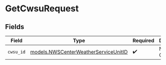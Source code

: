 # GetCwsuRequest


## Fields

| Field                                                                              | Type                                                                               | Required                                                                           | Description                                                                        |
| ---------------------------------------------------------------------------------- | ---------------------------------------------------------------------------------- | ---------------------------------------------------------------------------------- | ---------------------------------------------------------------------------------- |
| `cwsu_id`                                                                          | [models.NWSCenterWeatherServiceUnitID](../models/nwscenterweatherserviceunitid.md) | :heavy_check_mark:                                                                 | NWS CWSU ID                                                                        |